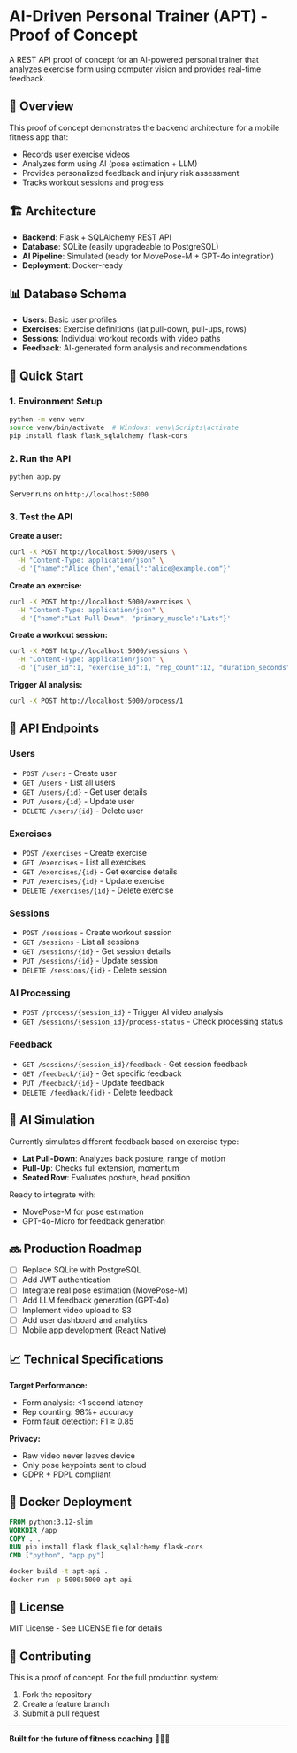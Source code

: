 # AI-Driven Personal Trainer (APT) - Proof of Concept

A REST API proof of concept for an AI-powered personal trainer that analyzes exercise form using computer vision and provides real-time feedback.

## 🎯 Overview

This proof of concept demonstrates the backend architecture for a mobile fitness app that:
- Records user exercise videos
- Analyzes form using AI (pose estimation + LLM)  
- Provides personalized feedback and injury risk assessment
- Tracks workout sessions and progress

## 🏗️ Architecture

- **Backend**: Flask + SQLAlchemy REST API
- **Database**: SQLite (easily upgradeable to PostgreSQL)
- **AI Pipeline**: Simulated (ready for MovePose-M + GPT-4o integration)
- **Deployment**: Docker-ready

## 📊 Database Schema

- **Users**: Basic user profiles
- **Exercises**: Exercise definitions (lat pull-down, pull-ups, rows)
- **Sessions**: Individual workout records with video paths
- **Feedback**: AI-generated form analysis and recommendations

## 🚀 Quick Start

### 1. Environment Setup
```bash
python -m venv venv
source venv/bin/activate  # Windows: venv\Scripts\activate
pip install flask flask_sqlalchemy flask-cors
```

### 2. Run the API
```bash
python app.py
```
Server runs on `http://localhost:5000`

### 3. Test the API

**Create a user:**
```bash
curl -X POST http://localhost:5000/users \
  -H "Content-Type: application/json" \
  -d '{"name":"Alice Chen","email":"alice@example.com"}'
```

**Create an exercise:**
```bash
curl -X POST http://localhost:5000/exercises \
  -H "Content-Type: application/json" \
  -d '{"name":"Lat Pull-Down", "primary_muscle":"Lats"}'
```

**Create a workout session:**
```bash
curl -X POST http://localhost:5000/sessions \
  -H "Content-Type: application/json" \
  -d '{"user_id":1, "exercise_id":1, "rep_count":12, "duration_seconds":45.5}'
```

**Trigger AI analysis:**
```bash
curl -X POST http://localhost:5000/process/1
```

## 📱 API Endpoints

### Users
- `POST /users` - Create user
- `GET /users` - List all users  
- `GET /users/{id}` - Get user details
- `PUT /users/{id}` - Update user
- `DELETE /users/{id}` - Delete user

### Exercises  
- `POST /exercises` - Create exercise
- `GET /exercises` - List all exercises
- `GET /exercises/{id}` - Get exercise details
- `PUT /exercises/{id}` - Update exercise
- `DELETE /exercises/{id}` - Delete exercise

### Sessions
- `POST /sessions` - Create workout session
- `GET /sessions` - List all sessions
- `GET /sessions/{id}` - Get session details  
- `PUT /sessions/{id}` - Update session
- `DELETE /sessions/{id}` - Delete session

### AI Processing
- `POST /process/{session_id}` - Trigger AI video analysis
- `GET /sessions/{session_id}/process-status` - Check processing status

### Feedback
- `GET /sessions/{session_id}/feedback` - Get session feedback
- `GET /feedback/{id}` - Get specific feedback
- `PUT /feedback/{id}` - Update feedback
- `DELETE /feedback/{id}` - Delete feedback

## 🤖 AI Simulation

Currently simulates different feedback based on exercise type:
- **Lat Pull-Down**: Analyzes back posture, range of motion
- **Pull-Up**: Checks full extension, momentum
- **Seated Row**: Evaluates posture, head position

Ready to integrate with:
- MovePose-M for pose estimation
- GPT-4o-Micro for feedback generation

## 🔜 Production Roadmap

- [ ] Replace SQLite with PostgreSQL
- [ ] Add JWT authentication
- [ ] Integrate real pose estimation (MovePose-M)
- [ ] Add LLM feedback generation (GPT-4o)
- [ ] Implement video upload to S3
- [ ] Add user dashboard and analytics
- [ ] Mobile app development (React Native)

## 📈 Technical Specifications

**Target Performance:**
- Form analysis: <1 second latency
- Rep counting: 98%+ accuracy
- Form fault detection: F1 ≥ 0.85

**Privacy:**
- Raw video never leaves device
- Only pose keypoints sent to cloud
- GDPR + PDPL compliant

## 🐳 Docker Deployment

```dockerfile
FROM python:3.12-slim
WORKDIR /app
COPY . .
RUN pip install flask flask_sqlalchemy flask-cors
CMD ["python", "app.py"]
```

```bash
docker build -t apt-api .
docker run -p 5000:5000 apt-api
```

## 📄 License

MIT License - See LICENSE file for details

## 🤝 Contributing

This is a proof of concept. For the full production system:
1. Fork the repository
2. Create a feature branch
3. Submit a pull request

---

**Built for the future of fitness coaching** 🏋️‍♀️💪